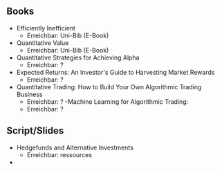 ## Books

- Efficiently Inefficient
	- Erreichbar: Uni-Bib (E-Book)	
- Quantitative Value
	- Erreichbar: Uni-Bib (E-Book)	
- Quantitative Strategies for Achieving Alpha
	- Erreichbar: ?
- Expected Returns: An Investor's Guide to Harvesting Market Rewards
	- Erreichbar: ?
- Quantitative Trading: How to Build Your Own Algorithmic Trading Business
	- Erreichbar: ?
-Machine Learning for Algorithmic Trading:
	- Erreichbar: ?


## Script/Slides
- Hedgefunds and Alternative Investments
	- Erreichbar: ressources
- 